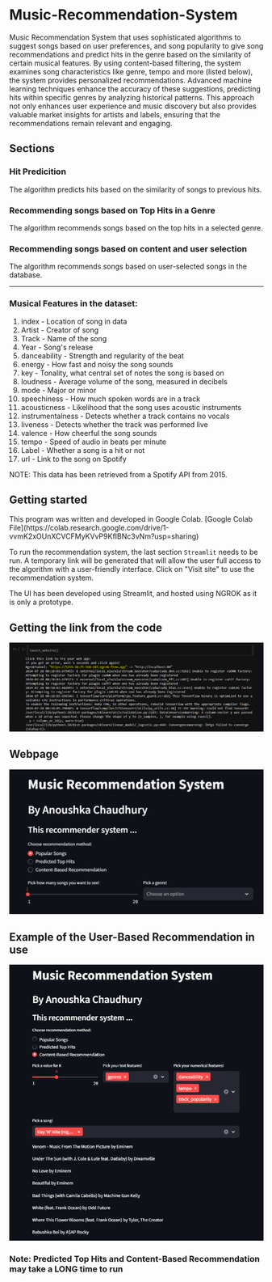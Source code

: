 # Music-Recommendation-System
Music Recommendation System that uses sophisticated algorithms to suggest songs based on user preferences, and song popularity to give song recommendations and predict hits in the genre based on the similarity of certain musical features. By using content-based filtering, the system examines song characteristics like genre, tempo and more (listed below), the system provides personalized recommendations. Advanced machine learning techniques enhance the accuracy of these suggestions, predicting hits within specific genres by analyzing historical patterns. This approach not only enhances user experience and music discovery but also provides valuable market insights for artists and labels, ensuring that the recommendations remain relevant and engaging.

<h2> Sections </h2>

### Hit Predicition
The algorithm predicts hits based on the similarity of songs to previous hits.

### Recommending songs based on Top Hits in a Genre
The algorithm recommends songs based on the top hits in a selected genre.

### Recommending songs based on content and user selection
The algorithm recommends songs based on user-selected songs in the database.

---

### Musical Features in the dataset:
1. index - Location of song in data
2. Artist - Creator of song
3. Track - Name of the song
4. Year - Song's release
5. danceability - Strength and regularity of the beat
6. energy - How fast and noisy the song sounds
7. key - Tonality, what central set of notes the song is based on
8. loudness - Average volume of the song, measured in decibels
9. mode - Major or minor
10. speechiness - How much spoken words are in a track
11. acousticness - Likelihood that the song uses acoustic instruments
12. instrumentalness - Detects whether a track contains no vocals
13. liveness - Detects whether the track was performed live
14. valence - How cheerful the song sounds
15. tempo - Speed of audio in beats per minute
16. Label - Whether a song is a hit or not
17. url - Link to the song on Spotify

NOTE: This data has been retrieved from a Spotify API from 2015.


<h2> Getting started </h2>
This program was written and developed in Google Colab. 
[Google Colab File](https://colab.research.google.com/drive/1-vvmK2xOUnXCVCFMyKVvP9KfIBNc3vNm?usp=sharing)



To run the recommendation system, the last section ```Streamlit``` needs to be run. 
A temporary link will be generated that will allow the user full access to the algorithm with a user-friendly interface.
Click on "Visit site" to use the recommendation system.

The UI has been developed using Streamlit, and hosted using NGROK as it is only a prototype.

## Getting the link from the code
![Local Host](link-to-website.png)

## Webpage
![Webpage](index.png)

## Example of the User-Based Recommendation in use
![Content-Based Recommendation](content-filtering.png)

<h3><span style=color: "red">Note: </span>Predicted Top Hits and Content-Based Recommendation may take a LONG time to run</h3>
